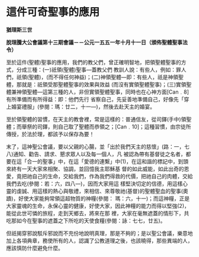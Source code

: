 # 這件可奇聖事的應用


**猶理斯三世**

**脫理騰大公會議第十三期會議－－公元一五五一年十月十一日（頒佈聖體聖事法令）**





至於這件(聖體)聖事的應用，我們的教父們，曾正確明智地，把領聖體聖事的方式，分成三種：(一)祇領(聖體)聖事—蓋教父們
教訓人說：有些人，例如：罪人們，祇領(聖體)，(而不得任何神益)；(二)神領聖體—即：有些人，祇是神領聖體，那就是：祇領受那聖體聖事的效果與效益
(而沒有實領聖體聖事)；(三)實領聖體兼神領聖體—這第三種的人，非但實領聖體聖事，同時也在心神方面[Can﹒8]有所準備而有所得益：即：他們先行
省察自己，先妥善地準備自己，好像先「穿上婚宴禮服」(參閱：瑪：廿二，十一—)，然後去赴天主的婚宴。

至於領聖體的習慣，在天主的教會裡，常是這樣的：普通信友，從司鐸(手中)領聖體；而舉祭的司鐸，則自己取了聖體而恭領之；[Can﹒10]；這種習慣，由宗徒所傳授，於法於理，都該予以保存為要！

末了，這神聖公會議，要以父親的心腸，並「出於我們天主的慈懷」(路：一，七八)通知、勸告、請求、懇求眾人以及每一個人，凡
被認為帶有基督徒之名者，都要在這「合一的聖事」中，在這「愛德的連繫」中(1)，在這和諧的標記中，到頭來終有一天大家來相聚、協調，並回憶我主耶穌基
督的如此威能，如此出奇的恩愛，竟把祂自己的生命，交給我們，作為我們得救的代價，把祂自己的肉體，交給我們去吃(參閱：若：六，四八—)，因而大家用這
樣堅決切定的信德，用這樣心靈的虔誠、用這樣的熱心與敬禮，來相信、來尊敬祂(基督)的聖體聖血的聖事(奧蹟)，好使大家能夠常領這超物質的神糧(參閱：
瑪：六，十一)；而這神糧，正是大家靈魂的生命，永保心靈的健康，好使大家，因此神糧的能力而得以堅強(2)，能從此世可憐的旅程，走到天鄉去，將來在那
裡，大家在毫無遮蓋的情形下，共吃那如今在聖事的遮蓋之下所吃的天使食糧(參閱：詠：七七，廿五)。

但祇揭穿邪說駁斥邪說而不充份地說明真理，那是不夠的；是以聖公會議，樂意地加上各項典章，務使所有的人，認識了公教道理之後，也該曉得，那些異端的人，應該慎防什麼避免什麼。

